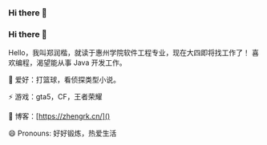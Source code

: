 ### Hi there 👋

<!--
**zhengrunkai/zhengrunkai** is a ✨ _special_ ✨ repository because its `README.md` (this file) appears on your GitHub profile.

Here are some ideas to get you started:
Hello，我叫郑润楷，就读于惠州学院，现在大四即将找工作了！
喜欢编程，渴望能从事 Java 开发工作。


- 🔭 I’m currently working on ...

  🌱 爱好：打篮球，看侦探类型小说。

  👯 游戏：gta5，CF，王者荣耀

  💬 博客：[https://zhengrk.cn/]()

- 🤔 I’m looking for help with ...

- 📫 How to reach me: ...

  😄 Pronouns: 好好锻炼，热爱生活

- ⚡ Fun fact: ...
  -->

### Hi there 👋
Hello，我叫郑润楷，就读于惠州学院软件工程专业，现在大四即将找工作了！
喜欢编程，渴望能从事 Java 开发工作。


  🌱 爱好：打篮球，看侦探类型小说。

  ⚡ 游戏：gta5，CF，王者荣耀

  💬 博客：[https://zhengrk.cn/]()

  😄 Pronouns: 好好锻炼，热爱生活
